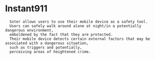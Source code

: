 # Instant911
      Soter allows users to use their mobile device as a safety tool. 
      Users can safely walk around alone at night/in a potentially dangerous environment, 
      emboldened by the fact that they are protected. 
      Their mobile device detects certain external factors that may be associated with a dangerous situation, 
      such as triggers and potentially, 
      perceiving areas of heightened crime.

